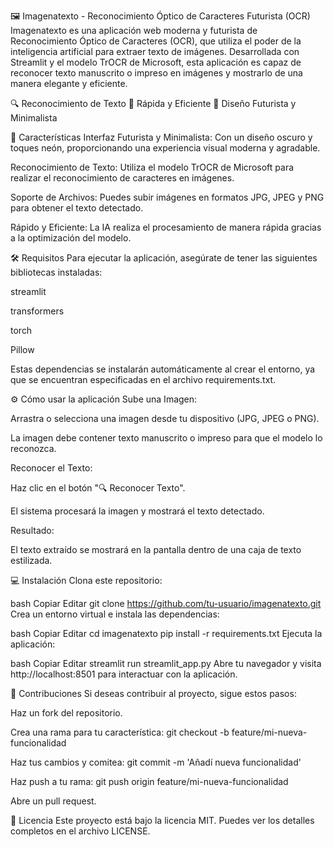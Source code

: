🖼️ Imagenatexto - Reconocimiento Óptico de Caracteres Futurista (OCR)
Imagenatexto es una aplicación web moderna y futurista de Reconocimiento Óptico de Caracteres (OCR), que utiliza el poder de la inteligencia artificial para extraer texto de imágenes. Desarrollada con Streamlit y el modelo TrOCR de Microsoft, esta aplicación es capaz de reconocer texto manuscrito o impreso en imágenes y mostrarlo de una manera elegante y eficiente.

🔍 Reconocimiento de Texto
💨 Rápida y Eficiente
🌙 Diseño Futurista y Minimalista

🚀 Características
Interfaz Futurista y Minimalista: Con un diseño oscuro y toques neón, proporcionando una experiencia visual moderna y agradable.

Reconocimiento de Texto: Utiliza el modelo TrOCR de Microsoft para realizar el reconocimiento de caracteres en imágenes.

Soporte de Archivos: Puedes subir imágenes en formatos JPG, JPEG y PNG para obtener el texto detectado.

Rápido y Eficiente: La IA realiza el procesamiento de manera rápida gracias a la optimización del modelo.

🛠️ Requisitos
Para ejecutar la aplicación, asegúrate de tener las siguientes bibliotecas instaladas:

streamlit

transformers

torch

Pillow

Estas dependencias se instalarán automáticamente al crear el entorno, ya que se encuentran especificadas en el archivo requirements.txt.

⚙️ Cómo usar la aplicación
Sube una Imagen:

Arrastra o selecciona una imagen desde tu dispositivo (JPG, JPEG o PNG).

La imagen debe contener texto manuscrito o impreso para que el modelo lo reconozca.

Reconocer el Texto:

Haz clic en el botón "🔍 Reconocer Texto".

El sistema procesará la imagen y mostrará el texto detectado.

Resultado:

El texto extraído se mostrará en la pantalla dentro de una caja de texto estilizada.

💻 Instalación
Clona este repositorio:

bash
Copiar
Editar
git clone https://github.com/tu-usuario/imagenatexto.git
Crea un entorno virtual e instala las dependencias:

bash
Copiar
Editar
cd imagenatexto
pip install -r requirements.txt
Ejecuta la aplicación:

bash
Copiar
Editar
streamlit run streamlit_app.py
Abre tu navegador y visita http://localhost:8501 para interactuar con la aplicación.

🤝 Contribuciones
Si deseas contribuir al proyecto, sigue estos pasos:

Haz un fork del repositorio.

Crea una rama para tu característica:
git checkout -b feature/mi-nueva-funcionalidad

Haz tus cambios y comitea:
git commit -m 'Añadí nueva funcionalidad'

Haz push a tu rama:
git push origin feature/mi-nueva-funcionalidad

Abre un pull request.

📜 Licencia
Este proyecto está bajo la licencia MIT. Puedes ver los detalles completos en el archivo LICENSE.

